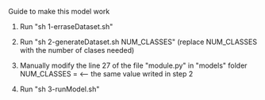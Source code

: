 Guide to make this model work

1. Run "sh 1-erraseDataset.sh"

2. Run "sh 2-generateDataset.sh NUM_CLASSES" (replace NUM_CLASSES with the number of clases needed)

3. Manually modify the line 27 of the file "module.py" in "models" folder
   NUM_CLASSES =      <-- the same value writed in step 2

3. Run "sh 3-runModel.sh"
